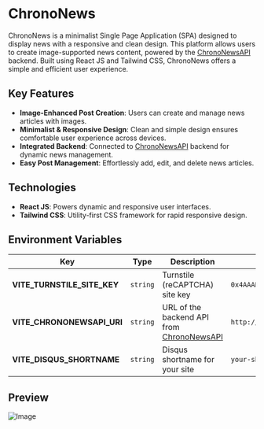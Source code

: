 # ChronoNews
ChronoNews is a minimalist Single Page Application (SPA) designed to display news with a responsive and clean design. This platform allows users to create image-supported news content, powered by the [ChronoNewsAPI](https://github.com/ScrKiddie/ChronoNewsAPI) backend. Built using React JS and Tailwind CSS, ChronoNews offers a simple and efficient user experience.

## Key Features
- **Image-Enhanced Post Creation**: Users can create and manage news articles with images.
- **Minimalist & Responsive Design**: Clean and simple design ensures comfortable user experience across devices.
- **Integrated Backend**: Connected to [ChronoNewsAPI](https://github.com/ScrKiddie/ChronoNewsAPI) backend for dynamic news management.
- **Easy Post Management**: Effortlessly add, edit, and delete news articles.

## Technologies
- **React JS**: Powers dynamic and responsive user interfaces.
- **Tailwind CSS**: Utility-first CSS framework for rapid responsive design.

## Environment Variables
| **Key**                     | **Type**     | **Description**                                                                         | **Example**               |
|-----------------------------|----------|-----------------------------------------------------------------------------------------|---------------------------|
| **VITE_TURNSTILE_SITE_KEY** | `string` | Turnstile (reCAPTCHA) site key                                                          | `0x4AAABABA_vmrAXsPDzuG1l` |
| **VITE_CHRONONEWSAPI_URI**  | `string` | URL of the backend API from [ChronoNewsAPI](https://github.com/ScrKiddie/ChronoNewsAPI) | `http://localhost:6969`   |
| **VITE_DISQUS_SHORTNAME**   | `string`     | Disqus shortname for your site                                                          | `your-shortname`          |
## Preview
![Image](https://github.com/user-attachments/assets/c09fe337-78ed-4216-a87f-e509dd928ccd)